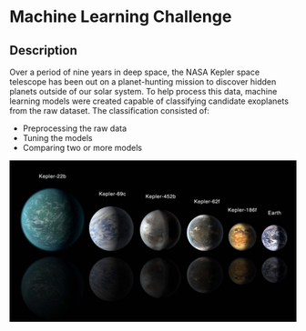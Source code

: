 # Machine Learning Challenge

## Description
Over a period of nine years in deep space, the NASA Kepler space telescope has been out on a planet-hunting mission to discover hidden planets outside of our solar system.
To help process this data, machine learning models were created capable of classifying candidate exoplanets from the raw dataset.
The classification consisted of:

* Preprocessing the raw data
* Tuning the models
* Comparing two or more models

![Figure1](Images/exoplanets.jpg)
